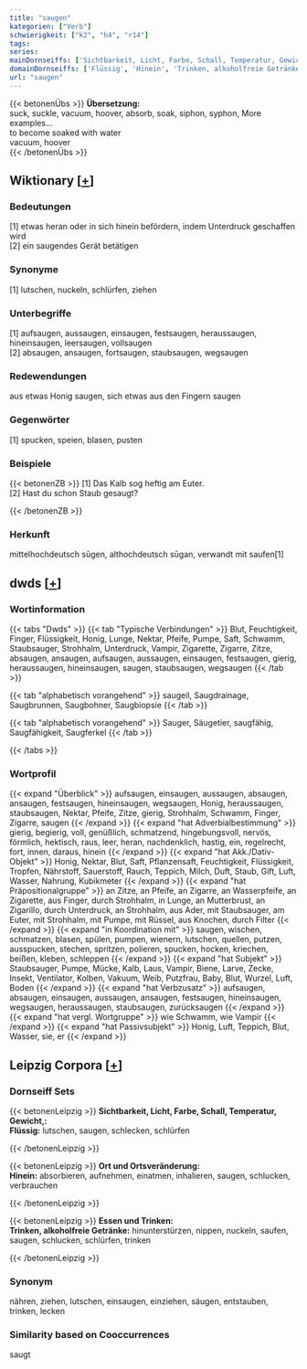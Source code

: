 ```yaml
---
title: "saugen"
kategorien: ["Verb"]
schwierigkeit: ["k2", "h4", "r14"]
tags:
series:
mainDornseiffs: ['Sichtbarkeit, Licht, Farbe, Schall, Temperatur, Gewicht,', 'Ort und Ortsveränderung', 'Essen und Trinken']
domainDornseiffs: ['Flüssig', 'Hinein', 'Trinken, alkoholfreie Getränke']
url: "saugen"
---
```


{{< betonenÜbs >}}
**Übersetzung:**  
suck, suckle, vacuum, hoover, absorb, soak, siphon, syphon, More examples...  
to become soaked with water  
vacuum, hoover  
{{< /betonenÜbs >}}

## Wiktionary [[+](https://de.wiktionary.org/wiki/saugen)]

### Bedeutungen
[1] etwas heran oder in sich hinein befördern, indem Unterdruck geschaffen wird  
[2] ein saugendes Gerät betätigen  

### Synonyme
[1] lutschen, nuckeln, schlürfen, ziehen  

### Unterbegriffe
[1] aufsaugen, aussaugen, einsaugen, festsaugen, heraussaugen, hineinsaugen, leersaugen, vollsaugen  
[2] absaugen, ansaugen, fortsaugen, staubsaugen, wegsaugen  

### Redewendungen
aus etwas Honig saugen, sich etwas aus den Fingern saugen  

### Gegenwörter
[1] spucken, speien, blasen, pusten  

### Beispiele
{{< betonenZB >}}
[1] Das Kalb sog heftig am Euter.  
[2] Hast du schon Staub gesaugt?  

{{< /betonenZB >}}
### Herkunft
mittelhochdeutsch sūgen, althochdeutsch sūgan, verwandt mit saufen[1]  



## dwds [[+](https://www.dwds.de/wb/saugen)]

### Wortinformation
{{< tabs "Dwds" >}}
{{< tab "Typische Verbindungen" >}}
Blut, Feuchtigkeit, Finger, Flüssigkeit, Honig, Lunge, Nektar, Pfeife, Pumpe, Saft, Schwamm, Staubsauger, Strohhalm, Unterdruck, Vampir, Zigarette, Zigarre, Zitze, absaugen, ansaugen, aufsaugen, aussaugen, einsaugen, festsaugen, gierig, heraussaugen, hineinsaugen, saugen, staubsaugen, wegsaugen
{{< /tab >}}

{{< tab "alphabetisch vorangehend" >}}
saugeil, Saugdrainage, Saugbrunnen, Saugbohner, Saugbiopsie
{{< /tab >}}

{{< tab "alphabetisch vorangehend" >}}
Sauger, Säugetier, saugfähig, Saugfähigkeit, Saugferkel
{{< /tab >}}

{{< /tabs >}}

### Wortprofil
{{< expand "Überblick" >}} aufsaugen, einsaugen, aussaugen, absaugen, ansaugen, festsaugen, hineinsaugen, wegsaugen, Honig, heraussaugen, staubsaugen, Nektar, Pfeife, Zitze, gierig, Strohhalm, Schwamm, Finger, Zigarre, saugen {{< /expand >}}
{{< expand "hat Adverbialbestimmung" >}} gierig, begierig, voll, genüßlich, schmatzend, hingebungsvoll, nervös, förmlich, hektisch, raus, leer, heran, nachdenklich, hastig, ein, regelrecht, fort, innen, daraus, hinein {{< /expand >}}
{{< expand "hat Akk./Dativ-Objekt" >}} Honig, Nektar, Blut, Saft, Pflanzensaft, Feuchtigkeit, Flüssigkeit, Tropfen, Nährstoff, Sauerstoff, Rauch, Teppich, Milch, Duft, Staub, Gift, Luft, Wasser, Nahrung, Kubikmeter {{< /expand >}}
{{< expand "hat Präpositionalgruppe" >}} an Zitze, an Pfeife, an Zigarre, an Wasserpfeife, an Zigarette, aus Finger, durch Strohhalm, in Lunge, an Mutterbrust, an Zigarillo, durch Unterdruck, an Strohhalm, aus Ader, mit Staubsauger, am Euter, mit Strohhalm, mit Pumpe, mit Rüssel, aus Knochen, durch Filter {{< /expand >}}
{{< expand "in Koordination mit" >}} saugen, wischen, schmatzen, blasen, spülen, pumpen, wienern, lutschen, quellen, putzen, ausspucken, stechen, spritzen, polieren, spucken, hocken, kriechen, beißen, kleben, schleppen {{< /expand >}}
{{< expand "hat Subjekt" >}} Staubsauger, Pumpe, Mücke, Kalb, Laus, Vampir, Biene, Larve, Zecke, Insekt, Ventilator, Kolben, Vakuum, Weib, Putzfrau, Baby, Blut, Wurzel, Luft, Boden {{< /expand >}}
{{< expand "hat Verbzusatz" >}} aufsaugen, absaugen, einsaugen, aussaugen, ansaugen, festsaugen, hineinsaugen, wegsaugen, heraussaugen, staubsaugen, zurücksaugen {{< /expand >}}
{{< expand "hat vergl. Wortgruppe" >}} wie Schwamm, wie Vampir {{< /expand >}}
{{< expand "hat Passivsubjekt" >}} Honig, Luft, Teppich, Blut, Wasser, sie, er {{< /expand >}}

## Leipzig Corpora [[+](https://corpora.uni-leipzig.de/en/res?word=saugen&corpusId=deu_newscrawl-public_2018)]

### Dornseiff Sets
{{< betonenLeipzig >}}
**Sichtbarkeit, Licht, Farbe, Schall, Temperatur, Gewicht,:**  
**Flüssig:** lutschen, saugen, schlecken, schlürfen  

{{< /betonenLeipzig >}}


{{< betonenLeipzig >}}
**Ort und Ortsveränderung:**  
**Hinein:** absorbieren, aufnehmen, einatmen, inhalieren, saugen, schlucken, verbrauchen  

{{< /betonenLeipzig >}}


{{< betonenLeipzig >}}
**Essen und Trinken:**  
**Trinken, alkoholfreie Getränke:** hinunterstürzen, nippen, nuckeln, saufen, saugen, schlucken, schlürfen, trinken  

{{< /betonenLeipzig >}}

### Synonym
nähren, ziehen, lutschen, einsaugen, einziehen, säugen, entstauben, trinken, lecken


### Similarity based on Cooccurrences
saugt

